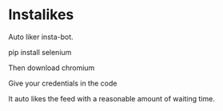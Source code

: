 # Instalikes

Auto liker insta-bot.

pip install selenium

Then download chromium

Give your credentials in the code

It auto likes the feed with a reasonable amount of waiting time.
